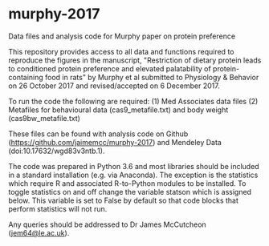 # murphy-2017
Data files and analysis code for Murphy paper on protein preference

This repository provides access to all data and functions required to reproduce the figures in the manuscript, "Restriction of dietary protein leads to conditioned protein preference and elevated palatability of protein-containing food in rats" by Murphy et al submitted to Physiology & Behavior on 26 October 2017 and revised/accepted on 6 December 2017.

To run the code the following are required: 
(1) Med Associates data files
(2) Metafiles for behavioural data (cas9_metafile.txt) and body weight (cas9bw_metafile.txt)

These files can be found with analysis code on Github (https://github.com/jaimemcc/murphy-2017) and Mendeley Data (doi:10.17632/wgd83v3ntb.1).

The code was prepared in Python 3.6 and most libraries should be included in a standard installation (e.g. via Anaconda). The exception is the statistics which require R and associated R-to-Python modules to be installed. To toggle statistics on and off change the variable statson which is assigned below. This variable is set to False by default so that code blocks that perform statistics will not run.

Any queries should be addressed to Dr James McCutcheon (jem64@le.ac.uk).
